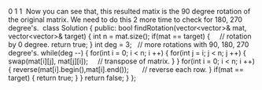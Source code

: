 0 1 1
​
Now you can see that, this resulted matix is the 90 degree rotation of the original matrix. We need to do this 2 more time to check for 180, 270 degree's.
​
class Solution {
public:
bool findRotation(vector<vector<int>>& mat, vector<vector<int>>& target) {
int n = mat.size();
if(mat == target) {     // rotation by 0 degree.
return true;
}
int deg = 3;    // more rotations with 90, 180, 270 degree's.
while(deg --) {
for(int i = 0; i < n; i ++) {
for(int j = i; j < n; j ++) {
swap(mat[i][j], mat[j][i]);     // transpose of matrix.
}
}
for(int i = 0; i < n; i ++) {
reverse(mat[i].begin(),mat[i].end());       // reverse each row.
}
if(mat == target) {
return true;
}
}
return false;
}
};